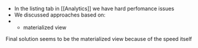 * In the listing tab in [[Analytics]] we have hard perfomance issues
* We discussed approaches based on:
* * materialized view 


Final solution seems to be the materialized view because of the speed itself